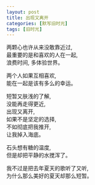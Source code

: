 ```yaml
---
layout: post
title: 出现又离开
categories: [默写旧时光]
tags: [旧时光]
---
```

两颗心也许从来没敢靠近过,   
最重要的是和喜欢的人在一起,  
浪费时间, 多体验世界。  


两个人如果互相喜欢,  
能在一起是该有多么的幸运。          


短暂又肤浅的了解,    
没能再走得更近,     
出现又离开,   
如果不是坚定的选择,     
不如彻底把我推开,   
让我掉入海底。   


石头想有糖的温度,  
但是却把平静的水搅浑了。  


我不过是把去年夏天的歌听了又听,  
为什么那么美好的夏天却那么短暂。   

